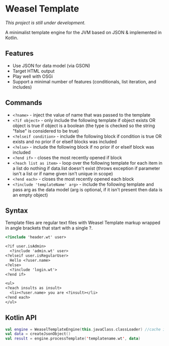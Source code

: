 Weasel Template
===============

*This project is still under development.*

A minimalist template engine for the JVM based on JSON &amp; implemented in Kotlin.

## Features
- Use JSON for data model (via GSON)
- Target HTML output
- Play well with OSGi
- Support a minimal number of features (conditionals, list iteration, and includes)

## Commands
- `<?name>` - inject the value of name that was passed to the template
- `<?if object>` - only include the following template if object exists OR object is true if object is a boolean (the type is checked so the string "false" is considered to be true)
- `<?elseif condition>` - include the following block if condition is true OR exists and no prior if or elseif blocks was included
- `<?else>` - include the following block if no prior if or elseif block was included
- `<?end if>` - closes the most recently opened if block 
- `<?each list as item>` - loop over the following template for each item in a list do nothing if data.list doesn't exist (throws exception if parameter isn't a list or if name given isn't unique in scope)
- `<?end each>` - closes the most recently opened each block
- `<?include 'templateName' arg>` - include the following template and pass arg as the data model (arg is optional, if it isn't present then data is an empty object)

## Syntax

Template files are regular text files with Weasel Template markup wrapped in angle brackets that start with a single ?.

```html
<?include 'header.wt' user>

<?if user.isAdmin>
  <?include 'admin.wt' user>
<?elseif user.isRegularUser>
  Hello <?user.name>
<?else>
  <?include 'login.wt'>
<?end if>

<ul>
<?each insults as insult>
  <li><?user.name> you are <?insult></li>
<?end each>
</ul>
```

## Kotlin API

```kotlin
val engine = WeaselTemplateEngine(this.javaClass.classLoader) //cache is only in use if engine instance is reused
val data = createJsonObject()
val result = engine.processTemplate('templatename.wt', data)
```

